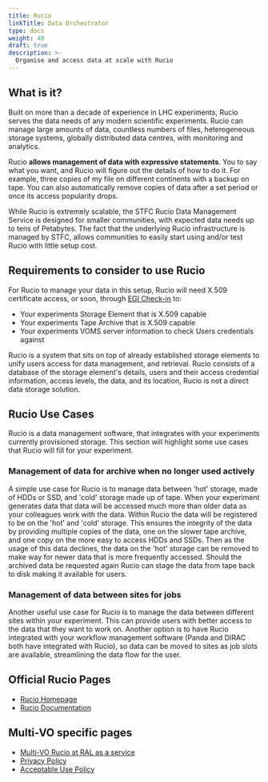 ```yaml
---
title: Rucio
linkTitle: Data Orchestrator
type: docs
weight: 40
draft: true
description: >-
  Organise and access data at scale with Rucio
---
```


## What is it?

Built on more than a decade of experience in LHC experiments, Rucio serves the
data needs of any modern scientific experiments. Rucio can manage large amounts
of data, countless numbers of files, heterogeneous storage systems, globally
distributed data centres, with monitoring and analytics.

Rucio **allows management of data with expressive statements**. You to say what
you want, and Rucio will figure out the details of how to do it. For example,
three copies of my file on different continents with a backup on tape. You can
also automatically remove copies of data after a set period or once its access
popularity drops.

While Rucio is extremely scalable, the STFC Rucio Data Management Service is
designed for smaller communities, with expected data needs up to tens of
Petabytes. The fact that the underlying Rucio infrastructure is managed by STFC,
allows communities to easily start using and/or test Rucio with little setup
cost.

## Requirements to consider to use Rucio 

For Rucio to manage your data in this setup, Rucio will need X.509 certificate
access, or soon, through
[EGI Check-in](../../../../providers/check-in/_index.md) to:

- Your experiments Storage Element that is X.509 capable
- Your experiments Tape Archive that is X.509 capable
- Your experiments VOMS server information to check Users credentials against

Rucio is a system that sits on top of already established storage elements to
unify users access for data management, and retrieval. Rucio consists of a
database of the storage element's details, users and their access credential
information, access levels, the data, and its location, Rucio is not a direct
data storage solution.

## Rucio Use Cases

Rucio is a data management software, that integrates with your experiments
currently provisioned storage. This section will highlight some use cases that
Rucio will fill for your experiment.

### Management of data for archive when no longer used actively

A simple use case for Rucio is to manage data between 'hot' storage, made of
HDDs or SSD, and 'cold' storage made up of tape. When your experiment generates
data that data will be accessed much more than older data as your colleagues work
with the data. Within Rucio the data will be registered to be on the 'hot' and
'cold' storage. This ensures the integrity of the data by providing multiple
copies of the data, one on the slower tape archive, and one copy on the more
easy to access HDDs and SSDs. Then as the usage of this data declines, the data
on the 'hot' storage can be removed to make way for newer data that is more
frequently accessed. Should the archived data be requested again Rucio can stage
the data from tape back to disk making it available for users.

### Management of data between sites for jobs

Another useful use case for Rucio is to manage the data between different sites
within your experiment. This can provide users with better access to the data
that they want to work on. Another option is to have Rucio integrated with your
workflow management software (Panda and DIRAC both have integrated with Rucio),
so data can be moved to sites as job slots are available, streamlining the
data flow for the user.

## Official Rucio Pages

- [Rucio Homepage](https://rucio.cern.ch/)
- [Rucio Documentation](https://rucio.cern.ch/documentation/)

## Multi-VO specific pages

- [Multi-VO Rucio at RAL as a service](https://www.scd.stfc.ac.uk/Pages/SCD-STFC-Rucio-Data-Management-Service.aspx)
- [Privacy Policy](https://www.scd.stfc.ac.uk/Pages/STFC-Rucio-Privacy-Notice.aspx)
- [Acceptable Use Policy](https://www.scd.stfc.ac.uk/Pages/STFC-Rucio-Acceptable-Use-Policy.aspx)
